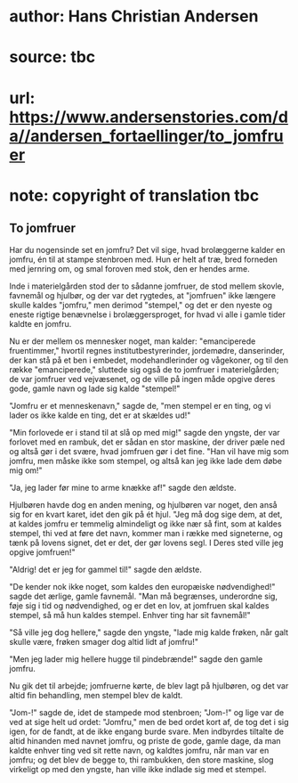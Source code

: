 # author: Hans Christian Andersen
# source: tbc
# url: https://www.andersenstories.com/da//andersen_fortaellinger/to_jomfruer
# note: copyright of translation tbc

## To jomfruer 

Har du nogensinde set en jomfru? Det vil sige, hvad brolæggerne kalder
en jomfru, én til at stampe stenbroen med. Hun er helt af træ, bred
forneden med jernring om, og smal foroven med stok, den er hendes arme.

Inde i materielgården stod der to sådanne jomfruer, de stod mellem
skovle, favnemål og hjulbør, og der var det rygtedes, at "jomfruen"
ikke længere skulle kaldes "jomfru," men derimod "stempel," og det
er den nyeste og eneste rigtige benævnelse i brolæggersproget, for hvad
vi alle i gamle tider kaldte en jomfru.

Nu er der mellem os mennesker noget, man kalder: "emanciperede
fruentimmer," hvortil regnes institutbestyrerinder, jordemødre,
danserinder, der kan stå på et ben i embedet, modehandlerinder og
vågekoner, og til den række "emanciperede," sluttede sig også de to
jomfruer i materielgården; de var jomfruer ved vejvæsenet, og de ville
på ingen måde opgive deres gode, gamle navn og lade sig kalde
"stempel!"

"Jomfru er et menneskenavn," sagde de, "men stempel er en ting, og vi
lader os ikke kalde en ting, det er at skældes ud!"

"Min forlovede er i stand til at slå op med mig!" sagde den yngste,
der var forlovet med en rambuk, det er sådan en stor maskine, der driver
pæle ned og altså gør i det svære, hvad jomfruen gør i det fine. "Han
vil have mig som jomfru, men måske ikke som stempel, og altså kan jeg
ikke lade dem døbe mig om!"

"Ja, jeg lader før mine to arme knække af!" sagde den ældste.

Hjulbøren havde dog en anden mening, og hjulbøren var noget, den anså
sig for en kvart karet, idet den gik på ét hjul. "Jeg må dog sige dem,
at det, at kaldes jomfru er temmelig almindeligt og ikke nær så fint,
som at kaldes stempel, thi ved at føre det navn, kommer man i række med
signeterne, og tænk på lovens signet, det er det, der gør lovens segl. I
Deres sted ville jeg opgive jomfruen!"

"Aldrig! det er jeg for gammel til!" sagde den ældste.

"De kender nok ikke noget, som kaldes den europæiske nødvendighed!"
sagde det ærlige, gamle favnemål. "Man må begrænses, underordne sig,
føje sig i tid og nødvendighed, og er det en lov, at jomfruen skal
kaldes stempel, så må hun kaldes stempel. Enhver ting har sit
favnemål!"

"Så ville jeg dog hellere," sagde den yngste, "lade mig kalde frøken,
når galt skulle være, frøken smager dog altid lidt af jomfru!"

"Men jeg lader mig hellere hugge til pindebrænde!" sagde den gamle
jomfru.

Nu gik det til arbejde; jomfruerne kørte, de blev lagt på hjulbøren, og
det var altid fin behandling, men stempel blev de kaldt.

"Jom-!" sagde de, idet de stampede mod stenbroen; "Jom-!" og lige
var de ved at sige helt ud ordet: "Jomfru," men de bed ordet kort af,
de tog det i sig igen, for de fandt, at de ikke engang burde svare. Men
indbyrdes tiltalte de altid hinanden med navnet jomfru, og priste de
gode, gamle dage, da man kaldte enhver ting ved sit rette navn, og
kaldtes jomfru, når man var en jomfru; og det blev de begge to, thi
rambukken, den store maskine, slog virkeligt op med den yngste, han
ville ikke indlade sig med et stempel.
